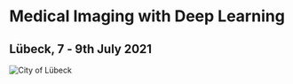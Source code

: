 <h1 class="midl">Medical&nbsp;Imaging with Deep&nbsp;Learning</h1>
<h2 class="midl">Lübeck, 7 ‑ 9th July 2021</h2>

<p class="primary-photo centered">
    <img alt="City of Lübeck" src="/images/midl_2021_luebeck.png">
</p>
